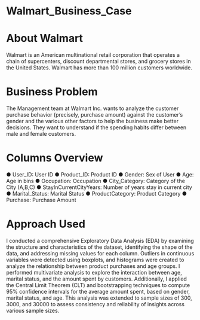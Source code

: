 # Walmart_Business_Case

# About Walmart

Walmart is an American multinational retail corporation that operates a chain of
supercenters, discount departmental stores, and grocery stores in the United States.
Walmart has more than 100 million customers worldwide.

# Business Problem

The Management team at Walmart Inc. wants to analyze the customer purchase
behavior (precisely, purchase amount) against the customer’s gender and the various
other factors to help the business make better decisions. They want to understand if the
spending habits differ between male and female customers.

# Columns Overview

● User_ID: User ID
● Product_ID: Product ID
● Gender: Sex of User
● Age: Age in bins
● Occupation: Occupation
● City_Category: Category of the City (A,B,C)
● StayInCurrentCityYears: Number of years stay in current city
● Marital_Status: Marital Status
● ProductCategory: Product Category
● Purchase: Purchase Amount

# Approach Used

I conducted a comprehensive Exploratory Data Analysis (EDA) by examining the structure and characteristics of the dataset, identifying the shape of the data, and addressing missing values for each column. Outliers in continuous variables were detected using boxplots, and histograms were created to analyze the relationship between product purchases and age groups. I performed multivariate analysis to explore the interaction between age, marital status, and the amount spent by customers. Additionally, I applied the Central Limit Theorem (CLT) and bootstrapping techniques to compute 95% confidence intervals for the average amount spent, based on gender, marital status, and age. This analysis was extended to sample sizes of 300, 3000, and 30000 to assess consistency and reliability of insights across various sample sizes.





